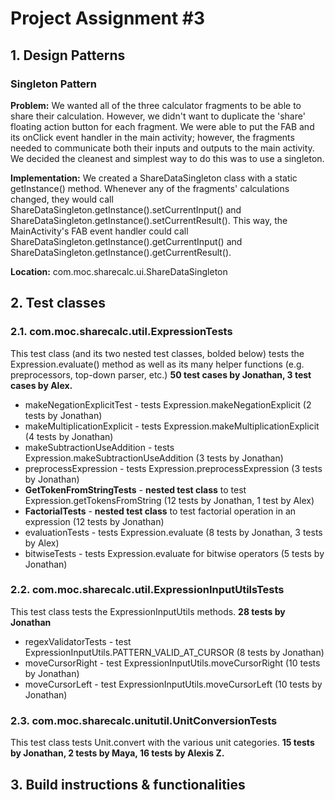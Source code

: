 # Project Assignment #3

## 1. Design Patterns

### Singleton Pattern

**Problem:** We wanted all of the three calculator fragments to be able to share their calculation. However, we didn't want to duplicate the 'share' floating action button for each fragment. We were able to put the FAB and its onClick event handler in the main activity; however, the fragments needed to communicate both their inputs and outputs to the main activity. We decided the cleanest and simplest way to do this was to use a singleton. 

**Implementation:** We created a ShareDataSingleton class with a static getInstance() method. Whenever any of the fragments' calculations changed, they would call ShareDataSingleton.getInstance().setCurrentInput() and ShareDataSingleton.getInstance().setCurrentResult(). This way, the MainActivity's FAB event handler could call ShareDataSingleton.getInstance().getCurrentInput() and ShareDataSingleton.getInstance().getCurrentResult().

**Location:** com.moc.sharecalc.ui.ShareDataSingleton

## 2. Test classes

### 2.1. com.moc.sharecalc.util.ExpressionTests 
This test class (and its two nested test classes, bolded below) tests the Expression.evaluate() method as well as its many helper functions (e.g. preprocessors, top-down parser, etc.) **50 test cases by Jonathan, 3 test cases by Alex.**
* makeNegationExplicitTest - tests Expression.makeNegationExplicit (2 tests by Jonathan)
* makeMultiplicationExplicit - tests Expression.makeMultiplicationExplicit (4 tests by Jonathan)
* makeSubtractionUseAddition - tests Expression.makeSubtractionUseAddition (3 tests by Jonathan)
* preprocessExpression - tests Expression.preprocessExpression (3 tests by Jonathan)
* **GetTokenFromStringTests** - **nested test class** to test Expression.getTokensFromString (12 tests by Jonathan, 1 test by Alex)
* **FactorialTests** - **nested test class** to test factorial operation in an expression (12 tests by Jonathan)
* evaluationTests - tests Expression.evaluate (8 tests by Jonathan, 3 tests by Alex)
* bitwiseTests - tests Expression.evaluate for bitwise operators (5 tests by Jonathan)

### 2.2. com.moc.sharecalc.util.ExpressionInputUtilsTests
This test class tests the ExpressionInputUtils methods. **28 tests by Jonathan**
* regexValidatorTests - test ExpressionInputUtils.PATTERN_VALID_AT_CURSOR (8 tests by Jonathan)
* moveCursorRight - test ExpressionInputUtils.moveCursorRight (10 tests by Jonathan)
* moveCursorLeft - test ExpressionInputUtils.moveCursorLeft (10 tests by Jonathan)

### 2.3. com.moc.sharecalc.unitutil.UnitConversionTests
This test class tests Unit.convert with the various unit categories.
**15 tests by Jonathan, 2 tests by Maya, 16 tests by Alexis Z.**

  

## 3. Build instructions & functionalities
